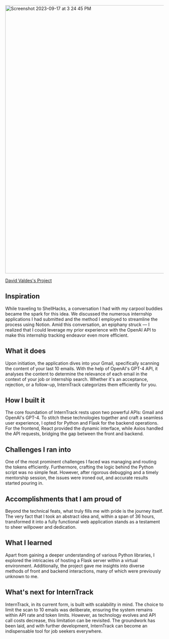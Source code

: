 
<img width="853" alt="Screenshot 2023-09-17 at 3 24 45 PM" src="https://github.com/DavidEValdes/ShellHacks-2023/assets/36570117/d9a30a4f-fcc0-4771-815a-f2d26b9b7505">



[David Valdes's Project](https://github.com/yourusername/yourrepositoryname)

## Inspiration

While traveling to ShellHacks, a conversation I had with my carpool buddies became the spark for this idea. We discussed the numerous internship applications I had submitted and the method I employed to streamline the process using Notion. Amid this conversation, an epiphany struck — I realized that I could leverage my prior experience with the OpenAI API to make this internship tracking endeavor even more efficient.

## What it does

Upon initiation, the application dives into your Gmail, specifically scanning the content of your last 10 emails. With the help of OpenAI's GPT-4 API, it analyses the content to determine the relevance of each email in the context of your job or internship search. Whether it's an acceptance, rejection, or a follow-up, InternTrack categorizes them efficiently for you.

## How I built it

The core foundation of InternTrack rests upon two powerful APIs: Gmail and OpenAI's GPT-4. To stitch these technologies together and craft a seamless user experience, I opted for Python and Flask for the backend operations. For the frontend, React provided the dynamic interface, while Axios handled the API requests, bridging the gap between the front and backend.

## Challenges I ran into

One of the most prominent challenges I faced was managing and routing the tokens efficiently. Furthermore, crafting the logic behind the Python script was no simple feat. However, after rigorous debugging and a timely mentorship session, the issues were ironed out, and accurate results started pouring in.

## Accomplishments that I am proud of

Beyond the technical feats, what truly fills me with pride is the journey itself. The very fact that I took an abstract idea and, within a span of 36 hours, transformed it into a fully functional web application stands as a testament to sheer willpower and dedication.

## What I learned

Apart from gaining a deeper understanding of various Python libraries, I explored the intricacies of hosting a Flask server within a virtual environment. Additionally, the project gave me insights into diverse methods of front and backend interactions, many of which were previously unknown to me.

## What's next for InternTrack

InternTrack, in its current form, is built with scalability in mind. The choice to limit the scan to 10 emails was deliberate, ensuring the system remains within API rate and token limits. However, as technology evolves and API call costs decrease, this limitation can be revisited. The groundwork has been laid, and with further development, InternTrack can become an indispensable tool for job seekers everywhere.
